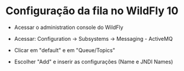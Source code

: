 # Configuração da fila no WildFly 10

* Acessar o administration console do WildFly

* Acessar: Configuration -> Subsystems -> Messaging - ActiveMQ

* Clicar em "default" e em "Queue/Topics"

* Escolher "Add" e inserir as configurações (Name e JNDI Names)
